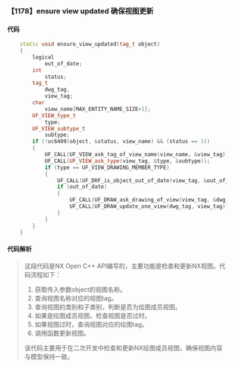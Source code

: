 ### 【1178】ensure view updated 确保视图更新

#### 代码

```cpp
    static void ensure_view_updated(tag_t object)  
    {  
        logical  
            out_of_date;  
        int  
            status;  
        tag_t  
            dwg_tag,  
            view_tag;  
        char  
            view_name[MAX_ENTITY_NAME_SIZE+1];  
        UF_VIEW_type_t  
            type;  
        UF_VIEW_subtype_t  
            subtype;  
        if (!uc6409(object, &status, view_name) && (status == 1))  
        {  
            UF_CALL(UF_VIEW_ask_tag_of_view_name(view_name, &view_tag));  
            UF_CALL(UF_VIEW_ask_type(view_tag, &type, &subtype));  
            if (type == UF_VIEW_DRAWING_MEMBER_TYPE)  
            {  
                UF_CALL(UF_DRF_is_object_out_of_date(view_tag, &out_of_date));  
                if (out_of_date)  
                {  
                    UF_CALL(UF_DRAW_ask_drawing_of_view(view_tag, &dwg_tag));  
                    UF_CALL(UF_DRAW_update_one_view(dwg_tag, view_tag));  
                }  
            }  
        }  
    }

```

#### 代码解析

> 这段代码是NX Open C++ API编写的，主要功能是检查和更新NX视图。代码流程如下：
>
> 1. 获取传入参数object的视图名称。
> 2. 查询视图名称对应的视图tag。
> 3. 查询视图的类别和子类别，判断是否为绘图成员视图。
> 4. 如果是绘图成员视图，检查视图是否过时。
> 5. 如果视图过时，查询视图对应的绘图tag。
> 6. 调用函数更新视图。
>
> 该代码主要用于在二次开发中检查和更新NX绘图成员视图，确保视图内容与模型保持一致。
>
